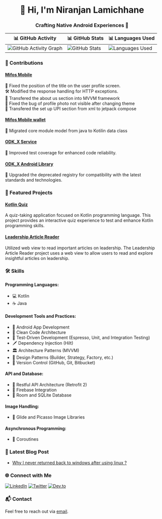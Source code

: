 <h1 align="center">👋 Hi, I'm Niranjan Lamichhane</h1>
<h3 align="center">Crafting Native Android Experiences 🚀</h3>

| 📊 GitHub Activity | 📊 GitHub Stats | 📊 Languages Used | 
| --- | --- | --- | 
| ![GitHub Activity Graph](https://github-readme-streak-stats.herokuapp.com/?user=niranjannlc) | ![GitHub Stats](https://github-readme-stats.vercel.app/api?username=niranjannlc&show_icons=true&count_private=true&include_all_commits=true) | ![Languages Used](https://github-readme-stats.vercel.app/api/top-langs?username=niranjannlc&show_icons=true&locale=en&layout=compact) |

### 💼 Contributions

#### [Mifos Mobile](https://github.com/openMF/mifos-mobile/pulls?q=is%3Apr+author%3Aniranjannlc+is%3Aclosed) 
📱 Fixed the position of the title on the user profile screen.  
🛠 Modified the response handling for HTTP exceptions.   
🔄 Transfered the about us section into MVVM framework           
🔧 Fixed the bug of profile photo not visible after changing theme                                                                                             
🔄 Transfered the  set up UPI section from xml to jetpack compose 

#### [Mifos Mobile wallet](https://github.com/openMF/mobile-wallet/pulls?q=is%3Apr+author%3Aniranjannlc+is%3Aclosed+) 
📱  Migrated core module model from java to Kotilin data class 

#### [ODK_X Service](https://github.com/odk-x/services/pulls?q=is%3Apr+author%3Aniranjannlc+is%3Aclosed+) 
🚀 Improved test coverage for enhanced code reliability.

#### [ODK_X Android Library](https://github.com/odk-x/services/pulls?q=is%3Apr+author%3Aniranjannlc+is%3Aclosed) 
🔄 Upgraded the deprecated registry for compatibility with the latest standards and technologies.

### 🚀 Featured Projects

#### [Kotlin Quiz](https://github.com/NiranjanNlc/Kotilin-Quiz)
A quiz-taking application focused on Kotlin programming language. This project provides an interactive quiz experience to test and enhance Kotlin programming skills.

#### [Leadership Article Reader](https://github.com/NiranjanNlc/ArticleRedaer)
Utilized web view to read important articles on leadership. The Leadership Article Reader project uses a web view to allow users to read and explore insightful articles on leadership.

### 🛠 Skills

#### Programming Languages:
- 💻 Kotlin
- ☕ Java

#### Development Tools and Practices:
- 📱 Android App Development
- 🧹 Clean Code Architecture
- 🧪 Test-Driven Development (Espresso, Unit, and Integration Testing)
- 🗡 Dependency Injection (Hilt)
- 🏛 Architecture Patterns (MVVM)
- 🎨 Design Patterns (Builder, Strategy, Factory, etc.)
- 📝 Version Control (GitHub, Git, Bitbucket)

#### API and Database:
- 🚀 Restful API Architecture (Retrofit 2)
- 🚀 Firebase Integration
- 💾 Room and SQLite Database

#### Image Handling:
- 📸 Glide and Picasso Image Libraries

#### Asynchronous Programming:
- 🔄 Coroutines

### 📝 Latest Blog Post
<!-- BLOG-POST-LIST:START -->
- [Why I never returned back to windows after using linux ?](https://dev.to/niranjannlc/why-i-never-returned-back-to-windows-after-using-linux--8hh)
<!-- BLOG-POST-LIST:END --> 
### 🌐 Connect with Me
[![LinkedIn](https://img.shields.io/badge/LinkedIn-niranjannlc-blue)](https://www.linkedin.com/in/niranjannlc/)
[![Twitter](https://img.shields.io/badge/Twitter-%40niranjanlc-blue)](https://twitter.com/niranjanlc)
[![Dev.to](https://img.shields.io/badge/Dev.to-niranjannlc-lightgrey)](https://dev.to/niranjannlc)

### 📬 Contact
Feel free to reach out via [email](mailto:niranjannlc@keemail.com).
